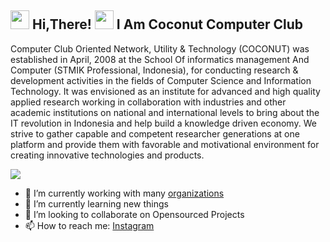 <h2> <img src="https://user-images.githubusercontent.com/65858180/137293079-2440dbff-e887-4b1d-802c-49d49dcfd664.gif" width="30" /> Hi,There! <img src="https://user-images.githubusercontent.com/65858180/137293369-94c631b6-8a17-4256-927a-070da186734c.gif" width="30" /> I Am Coconut Computer Club </h2>

Computer Club Oriented Network, Utility & Technology (COCONUT) was established in April, 2008 
at the School Of informatics management And Computer (STMIK Professional, Indonesia), for conducting research & development 
activities in the fields of Computer Science and Information Technology. It was envisioned as an institute 
for advanced and high quality applied research working in collaboration with industries and other academic institutions on national and international 
levels to bring about the IT revolution in Indonesia and help build a knowledge driven economy. We strive to gather capable and competent researcher generations at one platform and provide them with 
favorable and motivational environment for creating innovative technologies and products.

<img src="https://user-images.githubusercontent.com/65858180/137301567-37e84890-e360-4f86-9dcc-127ff7f4f85b.gif" >


- 🔭 I’m currently working with many [organizations](https://coconut.or.id/contact)
- 🌱 I’m currently learning new things
- 👯 I’m looking to collaborate on Opensourced Projects
- 📫 How to reach me: [Instagram](https://www.instagram.com/coconutdotorg/)